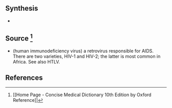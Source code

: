 ## Synthesis
- 
## Source [^1]
- (human immunodeficiency virus) a retrovirus responsible for AIDS. There are two varieties, HIV-1 and HIV-2; the latter is most common in Africa. See also HTLV.
## References

[^1]: [[Home Page - Concise Medical Dictionary 10th Edition by Oxford Reference]]